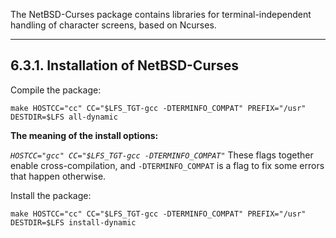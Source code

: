 The NetBSD-Curses package contains libraries for terminal-independent handling of character screens, based on Ncurses.

---
## 6.3.1. Installation of NetBSD-Curses

Compile the package:

```shell
make HOSTCC="cc" CC="$LFS_TGT-gcc -DTERMINFO_COMPAT" PREFIX="/usr" DESTDIR=$LFS all-dynamic
```

**The meaning of the install options:**

_`HOSTCC="gcc" CC="$LFS_TGT-gcc -DTERMINFO_COMPAT"`_
These flags together enable cross-compilation, and `-DTERMINFO_COMPAT` is a flag to fix some errors that happen otherwise.

Install the package:

```shell
make HOSTCC="cc" CC="$LFS_TGT-gcc -DTERMINFO_COMPAT" PREFIX="/usr" DESTDIR=$LFS install-dynamic
```